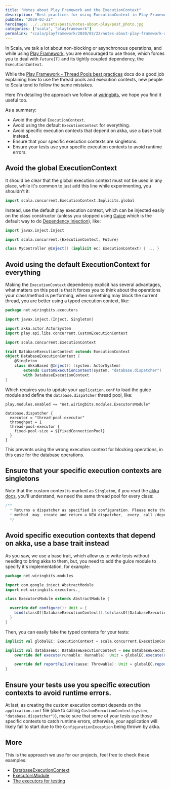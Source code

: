 ```yaml
---
title: "Notes about Play Framework and the ExecutionContext"
description: "Best practices for using ExecutionContext in Play Framework applications, avoiding common mistakes and ensuring proper thread pool management."
pubDate: "2020-03-22"
heroImage: ../../assets/posts/notes-about-play/post_photo.jpg
categories: ["scala", "playframework"]
permalink: "scala/playframework/2020/03/22/notes-about-play-framework-and-the-execution-context.html"
---
```


In Scala, we talk a lot about non-blocking or asynchronous operations, and while using [Play Framework](https://www.playframework.com), you are encouraged to use those, which forces you to deal with `Future[T]` and its tightly coupled dependency, the `ExecutionContext`.

While the [Play Framework - Thread Pools best practices](https://www.playframework.com/documentation/2.8.x/ThreadPools#Best-practices) docs do a good job explaining how to use the thread pools and execution contexts, new people to Scala tend to follow the same mistakes.

Here I'm detailing the approach we follow at [wiringbits](https://wiringbits.net), we hope you find it useful too.

As a summary:
- Avoid the global `ExecutionContext`.
- Avoid using the default `ExecutionContext` for everything.
- Avoid specific execution contexts that depend on akka, use a base trait instead.
- Ensure that your specific execution contexts are singletons.
- Ensure your tests use your specific execution contexts to avoid runtime errors.


## Avoid the global ExecutionContext
It should be clear that the global execution context must not be used in any place, while it's common to just add this line while experimenting, you shouldn't it:

```scala
import scala.concurrent.ExecutionContext.Implicits.global
```

Instead, use the default play execution context, which can be injected easily on the class constructor (unless you stopped using [Guice](https://github.com/google/guice) which is the default way to do [Dependency Injection](https://www.playframework.com/documentation/2.8.x/ScalaDependencyInjection)), like:

```scala
import javax.inject.Inject

import scala.concurrent.{ExecutionContext, Future}

class MyController @Inject() (implicit ec: ExecutionContext) { ... }
```


## Avoid using the default ExecutionContext for everything

Making the `ExecutionContext` dependency explicit has several advantages, what matters on this post is that it forces you to think about the operations your class/method is performing, when something may block the current thread, you are better using a typed execution context, like:

```scala
package net.wiringbits.executors

import javax.inject.{Inject, Singleton}

import akka.actor.ActorSystem
import play.api.libs.concurrent.CustomExecutionContext

import scala.concurrent.ExecutionContext

trait DatabaseExecutionContext extends ExecutionContext
object DatabaseExecutionContext {
    @Singleton
    class AkkaBased @Inject() (system: ActorSystem)
        extends CustomExecutionContext(system, "database.dispatcher")
        with DatabaseExecutionContext
}
```

Which requires you to update your `application.conf` to load the guice module and define the `database.dispatcher` thread pool, like:
```
play.modules.enabled += "net.wiringbits.modules.ExecutorsModule"

database.dispatcher {
  executor = "thread-pool-executor"
  throughput = 1
  thread-pool-executor {
    fixed-pool-size = ${fixedConnectionPool}
  }
}
```

This prevents using the wrong execution context for blocking operations, in this case for the database operations.

## Ensure that your specific execution contexts are singletons
Note that the custom context is marked as `Singleton`, if you read the [akka docs](https://github.com/akka/akka/blob/master/akka-actor/src/main/scala/akka/dispatch/Dispatchers.scala#L109), you'll understand, we need the same thread pool for every class:
```scala
/**
  * Returns a dispatcher as specified in configuration. Please note that this
  * method _may_ create and return a NEW dispatcher, _every_ call (depending on the `MessageDispatcherConfigurator`dispatcher config the id points to).
  */
```


## Avoid specific execution contexts that depend on akka, use a base trait instead
As you saw, we use a base trait, which allow us to write tests without needing to bring akka to them, but, you need to add the guice module to specify it's implementation, for example:
```scala
package net.wiringbits.modules

import com.google.inject.AbstractModule
import net.wiringbits.executors._

class ExecutorsModule extends AbstractModule {

  override def configure(): Unit = {
    bind(classOf[DatabaseExecutionContext]).to(classOf[DatabaseExecutionContext.AkkaBased]).asEagerSingleton()
  }
}
```

Then, you can easily fake the typed contexts for your tests:
```scala
implicit val globalEC: ExecutionContext = scala.concurrent.ExecutionContext.global

implicit val databaseEC: DatabaseExecutionContext = new DatabaseExecutionContext {
    override def execute(runnable: Runnable): Unit = globalEC.execute(runnable)

    override def reportFailure(cause: Throwable): Unit = globalEC.reportFailure(cause)
}
```


## Ensure your tests use you specific execution contexts to avoid runtime errors.
At last, as creating the custom execution context depends on the `application.conf` file (due to calling `CustomExecutionContext(system, "database.dispatcher")`), make sure that some of your tests use those specific contexts to catch runtime errors, otherwise, your application will likely fail to start due to the `ConfigurationException` being thrown by akka.


## More
This is the approach we use for our projects, feel free to check these examples:
- [DatabaseExecutionContext](https://github.com/X9Developers/block-explorer/blob/develop/server/app/com/xsn/explorer/executors/DatabaseExecutionContext.scala)
- [ExecutorsModule](https://github.com/X9Developers/block-explorer/blob/develop/server/app/com/xsn/explorer/modules/ExecutorsModule.scala)
- [The executors for testing](https://github.com/X9Developers/block-explorer/blob/develop/server/test/com/xsn/explorer/helpers/Executors.scala)

